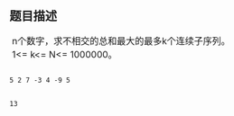 ## 题目描述

<p><span style="font-size: medium"> n个数字，求不相交的总和最大的最多k个连续子序列。<br>  1<= k<= N<= 1000000。</span></p>

```input1
5 2 7 -3 4 -9 5
```
```output1
13
```
